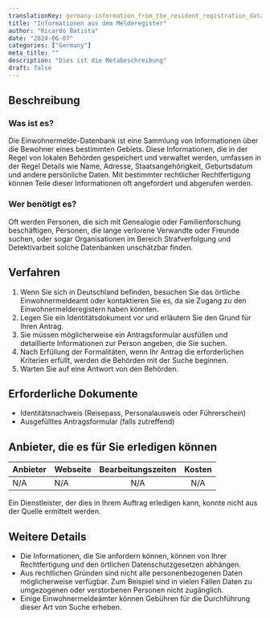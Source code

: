 ```yaml
---
translationKey: germany-information_from_the_resident_registration_database
title: "Informationen aus dem Melderegister"
author: "Ricardo Batista"
date: "2024-06-07"
categories: ["Germany"]
meta_title: ""
description: "Dies ist die Metabeschreibung"
draft: false
---
```


## Beschreibung
### Was ist es?
Die Einwohnermelde-Datenbank ist eine Sammlung von Informationen über die Bewohner eines bestimmten Gebiets. Diese Informationen, die in der Regel von lokalen Behörden gespeichert und verwaltet werden, umfassen in der Regel Details wie Name, Adresse, Staatsangehörigkeit, Geburtsdatum und andere persönliche Daten. Mit bestimmter rechtlicher Rechtfertigung können Teile dieser Informationen oft angefordert und abgerufen werden.

### Wer benötigt es?
Oft werden Personen, die sich mit Genealogie oder Familienforschung beschäftigen, Personen, die lange verlorene Verwandte oder Freunde suchen, oder sogar Organisationen im Bereich Strafverfolgung und Detektivarbeit solche Datenbanken unschätzbar finden.

## Verfahren
1. Wenn Sie sich in Deutschland befinden, besuchen Sie das örtliche Einwohnermeldeamt oder kontaktieren Sie es, da sie Zugang zu den Einwohnermelderegistern haben könnten.
2. Legen Sie ein Identitätsdokument vor und erläutern Sie den Grund für Ihren Antrag.
3. Sie müssen möglicherweise ein Antragsformular ausfüllen und detaillierte Informationen zur Person angeben, die Sie suchen.
4. Nach Erfüllung der Formalitäten, wenn Ihr Antrag die erforderlichen Kriterien erfüllt, werden die Behörden mit der Suche beginnen.
5. Warten Sie auf eine Antwort von den Behörden.

## Erforderliche Dokumente
- Identitätsnachweis (Reisepass, Personalausweis oder Führerschein)
- Ausgefülltes Antragsformular (falls zutreffend)

## Anbieter, die es für Sie erledigen können

| Anbieter         |     Webseite      |     Bearbeitungszeiten    |       Kosten      |
| --------------- | --------------- |  :-------------: | :-------------: |
| N/A             |  N/A            |      N/A         |        N/A      |

Ein Dienstleister, der dies in Ihrem Auftrag erledigen kann, konnte nicht aus der Quelle ermittelt werden.

## Weitere Details
- Die Informationen, die Sie anfordern können, können von Ihrer Rechtfertigung und den örtlichen Datenschutzgesetzen abhängen.
- Aus rechtlichen Gründen sind nicht alle personenbezogenen Daten möglicherweise verfügbar. Zum Beispiel sind in vielen Fällen Daten zu umgezogenen oder verstorbenen Personen nicht zugänglich.
- Einige Einwohnermeldeämter können Gebühren für die Durchführung dieser Art von Suche erheben.